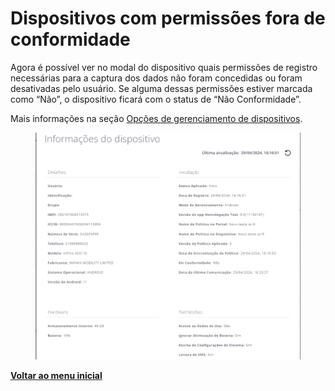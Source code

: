 # Dispositivos com permissões fora de conformidade

Agora é possível ver no modal do dispositivo quais permissões de registro necessárias para a captura dos dados não foram concedidas ou foram desativadas pelo usuário. Se alguma dessas permissões estiver marcada como “Não”, o dispositivo ficará com o status de “Não Conformidade”.

Mais informações na seção [Opções de gerenciamento de dispositivos](../../portal/dispositivos/lista-de-dispositivos/opcoes-de-gerenciamento-de-dispositivos.md).

<figure><img src="../../../.gitbook/assets/image (156).png" alt=""><figcaption></figcaption></figure>

[**Voltar ao menu inicial**](./)
